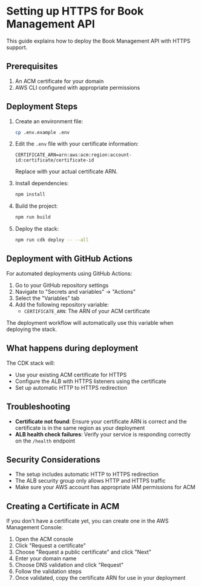 # Setting up HTTPS for Book Management API

This guide explains how to deploy the Book Management API with HTTPS support.

## Prerequisites

1. An ACM certificate for your domain
2. AWS CLI configured with appropriate permissions

## Deployment Steps

1. Create an environment file:
   ```bash
   cp .env.example .env
   ```

2. Edit the `.env` file with your certificate information:
   ```
   CERTIFICATE_ARN=arn:aws:acm:region:account-id:certificate/certificate-id
   ```

   Replace with your actual certificate ARN.

3. Install dependencies:
   ```bash
   npm install
   ```

4. Build the project:
   ```bash
   npm run build
   ```

5. Deploy the stack:
   ```bash
   npm run cdk deploy -- --all
   ```

## Deployment with GitHub Actions

For automated deployments using GitHub Actions:

1. Go to your GitHub repository settings
2. Navigate to "Secrets and variables" → "Actions"
3. Select the "Variables" tab
4. Add the following repository variable:
   - `CERTIFICATE_ARN`: The ARN of your ACM certificate

The deployment workflow will automatically use this variable when deploying the stack.

## What happens during deployment

The CDK stack will:
- Use your existing ACM certificate for HTTPS
- Configure the ALB with HTTPS listeners using the certificate
- Set up automatic HTTP to HTTPS redirection

## Troubleshooting

- **Certificate not found**: Ensure your certificate ARN is correct and the certificate is in the same region as your deployment
- **ALB health check failures**: Verify your service is responding correctly on the `/health` endpoint

## Security Considerations

- The setup includes automatic HTTP to HTTPS redirection
- The ALB security group only allows HTTP and HTTPS traffic
- Make sure your AWS account has appropriate IAM permissions for ACM

## Creating a Certificate in ACM

If you don't have a certificate yet, you can create one in the AWS Management Console:

1. Open the ACM console
2. Click "Request a certificate"
3. Choose "Request a public certificate" and click "Next"
4. Enter your domain name
5. Choose DNS validation and click "Request"
6. Follow the validation steps
7. Once validated, copy the certificate ARN for use in your deployment 
